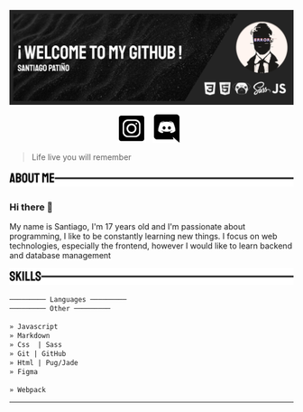 ![header](https://github.com/Prizrak11/Prizrak11/blob/master/GitHubHeader.png)

<p align='center'>
<a href='https://www.instagram.com/santiago.pato11/?hl=es-la'><img height='50' src='https://github.com/Prizrak11/Prizrak11/blob/master/instagramIcon.png'></a>&nbsp;&nbsp;
<a href='https://discord.gg/wA87wgw'><img height='50' src='https://github.com/Prizrak11/Prizrak11/blob/master/discordIcon.png'></a>&nbsp;&nbsp;
</p>

> Life  live you will remember

![aboutMe](https://github.com/Prizrak11/Prizrak11/blob/master/aboutMeHeader.png)

### Hi there 👋

My name is Santiago, I'm 17 years old and I'm passionate about programming, I like to be constantly learning new things.
I focus on web technologies, especially the frontend, however I would like to learn backend and database management



![skills](https://github.com/Prizrak11/Prizrak11/blob/master/skillHeader.png)

```
───────── Languages ─────────                                               ───────── Other ─────────
                                    
» Javascript                                                                » Markdown
» Css  | Sass                                                               » Git | GitHub
» Html | Pug/Jade                                                           » Figma
                                                                            » Webpack
```
___
